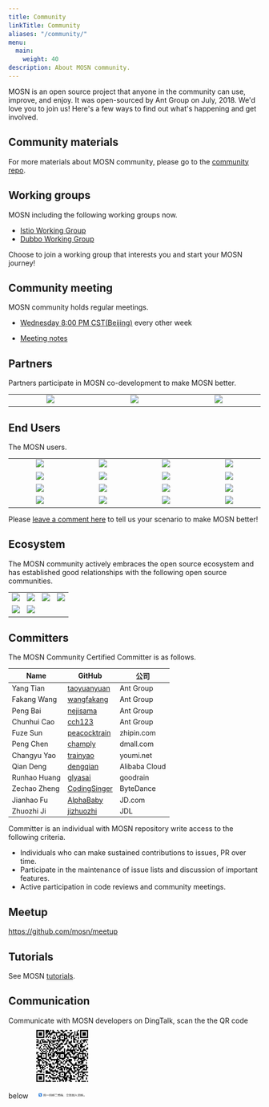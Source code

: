 ```yaml
---
title: Community
linkTitle: Community
aliases: "/community/"
menu:
  main:
    weight: 40
description: About MOSN community.
---
```


MOSN is an open source project that anyone in the community can use, improve, and enjoy. It was open-sourced by Ant Group on July, 2018. We'd love you to join us! Here's a few ways to find out what's happening and get involved.

## Community materials

For more materials about MOSN community, please go to the [community repo](https://github.com/mosn/community).

## Working groups

MOSN including the following working groups now.

- [Istio Working Group](https://github.com/mosn/community/blob/master/wg-istio.md)
- [Dubbo Working Group](https://github.com/mosn/community/blob/master/wg-dubbo.md)

Choose to join a working group that interests you and start your MOSN journey!

## Community meeting

MOSN community holds regular meetings.

- [Wednesday 8:00 PM CST(Beijing)](https://ebay.zoom.com.cn/j/96285622161)  every other week

- [Meeting notes](https://docs.google.com/document/d/12lgyCW-GmlErr_ihvAO7tMmRe87i70bv2xqe4h2LUz4/edit?usp=sharing)

## Partners

Partners participate in MOSN co-development to make MOSN better.

<div class="communnity">
<table>
  <tbody>
  <tr></tr>
    <tr>
      <td width="222px" align="center"  valign="middle">
        <a href="https://www.antfin.com" target="_blank">
          <img width="200px"  src="/images/community/ant.png">
        </a>
      </td>
      <td width="222px" align="center"  valign="middle">
        <a href="https://www.aliyun.com" target="_blank">
          <img width="200px"  src="/images/community/aliyun.png">
        </a>
      </td>
      <td width="222px" align="center"  valign="middle">
        <a href="https://www.jd.com" target="_blank">
          <img width="200px"  src="/images/community/jingdong.png">
        </a>
      </td>
    </tr>
    <tr></tr>
  </tbody>
</table>
</div>

## End Users

The MOSN users.

<div>
<table>
  <tbody>
  <tr></tr>
    <tr>
      <td width="222px" align="center"  valign="middle">
        <a href="https://www.qunar.com" target="_blank">
          <img width="200px"  src="/images/community/qunar.jpeg">
        </a>
      </td>
      <td width="222px" align="center"  valign="middle">
        <a href="https://www.sf-tech.com.cn/" target="_blank">
          <img width="200px"  src="/images/community/shunfeng.jpeg">
        </a>
      </td>
      <td width="222px" align="center"  valign="middle">
        <a href="https://www.58.com" target="_blank">
          <img width="200px"  src="/images/community/58.png">
        </a>
      </td>
      <td width="222px" align="center"  valign="middle">
        <a href="https://www.futuholdings.com/" target="_blank">
          <img width="200px"  src="/images/community/futu.png">
        </a>
      </td>
    </tr>
    <tr></tr>
    <tr>
      <td width="222px" align="center" valign="middle">
        <a href="https://www.iqiyi.com" target="_blank">
          <img width="200px"  src="/images/community/iqiyi.png">
        </a>
      </td>
      <td width="222px" align="center" valign="middle">
        <a href="https://www.zhipin.com" target="_blank">
          <img width="200px"  src="/images/community/bosszhipin.png">
        </a>
      </td>
      <td width="222px" align="center" valign="middle">
        <a href="https://www.dmall.com" target="_blank">
          <img width="200px"  src="/images/community/duodian.png">
        </a>
      </td>
      <td width="222px" align="center" valign="middle">
        <a href="https://www.kanzhun.com" target="_blank">
          <img width="200px"  src="/images/community/kanzhun.png">
        </a>
      </td>
    </tr>
    <tr></tr>
    <tr>
      <td width="222px" align="center"  valign="middle">
        <a href="https://www.tenxcloud.com" target="_blank">
          <img width="200px"  src="/images/community/tenxcloud.png">
        </a>
      </td>
      <td width="222px" align="center" valign="middle">
        <a href="https://www.meicai.cn/" trget="_blank">
          <img width="200"  src="/images/community/meicai.png">
        </a>
      </td>
      <td width="222px" align="center" valign="middle">
        <a href="https://www.xiaobaoonline.com/" target="_blank">
          <img width="200px"  src="/images/community/xiaobao.png">
        </a>
      </td>
      <td width="222px" align="center" valign="middle">
        <a href="https://www.wm-motor.com/" target="_blank">
          <img width="200px"  src="/images/community/weima.png">
        </a>
      </td>
    </tr>
    <tr></tr>
    <tr>
      <td width="222px" align="center" valign="middle">
        <a href="https://www.tuya.com" target="_blank">
          <img width="200px"  src="/images/community/tuya.png">
        </a>
      </td>
      <td width="222px" align="center" valign="middle">
        <a href="https://www.gaiaworks.cn" target="_blank">
          <img width="200px"  src="/images/community/gaiya.png">
        </a>
      </td>
      <td width="222px" align="center" valign="middle">
        <a href="https://www.tydic.com" target="_blank">
          <img width="200px"  src="/images/community/tianyuandike.png">
        </a>
      </td>
      <td width="222px" align="center" valign="middle">
        <a href="https://www.terminus.io" target="_blank">
          <img width="200px"  src="/images/community/terminus.png">
        </a>
      </td>
    </tr>
  </tbody>
</table>
</div>

Please [leave a comment here](https://github.com/mosn/community/issues/8) to tell us your scenario to make MOSN better!

## Ecosystem

The MOSN community actively embraces the open source ecosystem and has established good relationships with the following open source communities.

<div>
<table>
  <tbody>
  <tr></tr>
    <tr>
      <td align="center" valign="middle">
        <a href="https://istio.io/" target="_blank">
          <img width="222px"  src="/images/community/istio.png">
        </a>
      </td>
      <td align="center"  valign="middle">
        <a href="https://skywalking.apache.org/" target="_blank">
          <img width="222px"  src="/images/community/skywalking.png">
        </a>
      </td>
      <td align="center" valign="middle">
        <a href="https://github.com/apache/dubbo-go" target="_blank">
          <img width="222px"  src="/images/community/dubbo-go.png">
        </a>
      </td>
      <td align="center" valign="middle">
        <a href="https://sentinelguard.io/" target="_blank">
          <img width="222px"  src="/images/community/sentinel.png">
        </a>
      </td>
    </tr>
    <tr></tr>
    <tr>
      <td align="center" valign="middle">
        <a href="https://www.sofastack.tech/" target="_blank">
          <img width="222px"  src="/images/community/sofastack.png">
        </a>
      </td>
      <td align="center" valign="middle">
        <a href="http://seata.io/en-us/" target="_blank">
	  <img width="222px"  src="/images/community/seata.png">
	</a>
      </td>
    </tr>
  </tbody>
</table>
</div>

## Committers

The MOSN Community Certified Committer is as follows.

| Name        | GitHub                                          | 公司          |
| ----------- | ----------------------------------------------- | ------------- |
| Yang Tian   | [taoyuanyuan](https://github.com/taoyuanyuan)   | Ant Group     |
| Fakang Wang | [wangfakang](https://github.com/wangfakang)     | Ant Group     |
| Peng Bai    | [nejisama](https://github.com/nejisama)         | Ant Group     |
| Chunhui Cao | [cch123](https://github.com/cch123)             | Ant Group     |
| Fuze Sun    | [peacocktrain](https://github.com/peacocktrain) | zhipin.com    |
| Peng Chen   | [champly](https://github.com/champly)           | dmall.com     |
| Changyu Yao | [trainyao](https://github.com/trainyao)         | youmi.net     |
| Qian Deng   | [dengqian](https://github.com/dengqian)         | Alibaba Cloud |
| Runhao Huang| [glyasai](https://github.com/glyasai)           | goodrain      |
| Zechao Zheng| [CodingSinger](https://github.com/CodingSinger) | ByteDance     |
| Jianhao Fu  | [AlphaBaby](https://github.com/alpha-baby)      | JD.com        |
| Zhuozhi Ji   | [jizhuozhi](https://github.com/jizhuozhi) | JDL           |

Committer is an individual with MOSN repository write access to the following criteria.

- Individuals who can make sustained contributions to issues, PR over time.
- Participate in the maintenance of issue lists and discussion of important features.
- Active participation in code reviews and community meetings.

## Meetup
https://github.com/mosn/meetup

## Tutorials

See MOSN [tutorials](/en/docs/tutorial/).

## Communication

Communicate with MOSN developers on DingTalk, scan the the QR code below
<img alt="MOSN Users Communication Group" src="https://github.com/mosn/mosn.io/blob/master/assets/img/dingtalk.jpg?raw=true"  width="128px" />
